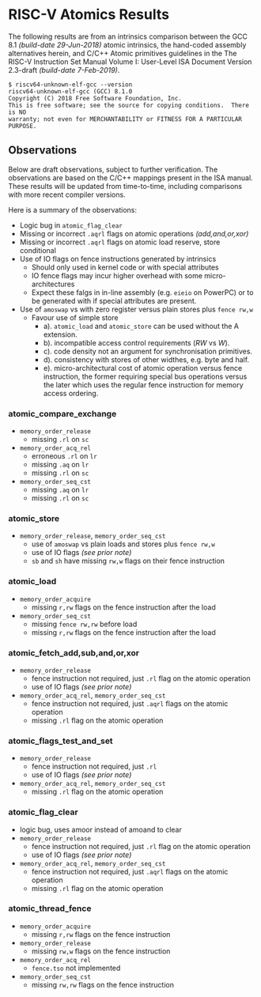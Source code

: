 # RISC-V Atomics Results

The following results are from an intrinsics comparison between the GCC 8.1
_(build-date 29-Jun-2018)_ atomic intrinsics, the hand-coded assembly
alternatives herein, and C/C++ Atomic primitives guidelines in the The
RISC-V Instruction Set Manual Volume I: User-Level ISA Document
Version 2.3-draft _(build-date 7-Feb-2019)_.

```
$ riscv64-unknown-elf-gcc --version
riscv64-unknown-elf-gcc (GCC) 8.1.0
Copyright (C) 2018 Free Software Foundation, Inc.
This is free software; see the source for copying conditions.  There is NO
warranty; not even for MERCHANTABILITY or FITNESS FOR A PARTICULAR PURPOSE.
```

## Observations

Below are draft observations, subject to further verification. The
observations are based on the C/C++ mappings present in the ISA manual.
These results will be updated from time-to-time, including comparisons
with more recent compiler versions.

Here is a summary of the observations:

- Logic bug in `atomic_flag_clear`
- Missing or incorrect `.aqrl` flags on atomic operations _(add,and,or,xor)_
- Missing or incorrect `.aqrl` flags on atomic load reserve, store conditional
- Use of IO flags on fence instructions generated by intrinsics
  - Should only used in kernel code or with special attributes
  - IO fence flags may incur higher overhead with some micro-architectures
  - Expect these falgs in in-line assembly (e.g. `eieio` on PowerPC)
    or to be generated with if special attributes are present.
- Use of `amoswap` vs with zero register versus plain stores plus `fence rw,w`
  - Favour use of simple store
    - a). `atomic_load` and `atomic_store` can be used without the A extension.
    - b). incompatible access control requirements (_RW_ vs _W_).
    - c). code density not an argument for synchronisation primitives.
    - d). consistency with stores of other widthes, e.g. byte and half.
    - e). micro-architectural cost of atomic operation versus fence instruction,
          the former requiring special bus operations versus the later which
          uses the regular fence instruction for memory access ordering.

### atomic_compare_exchange

- `memory_order_release`
  - missing `.rl` on `sc`
- `memory_order_acq_rel`
  - erroneous `.rl` on `lr`
  - missing `.aq` on `lr`
  - missing `.rl` on `sc`
- `memory_order_seq_cst`
  - missing `.aq` on `lr`
  - missing `.rl` on `sc`

### atomic_store

- `memory_order_release`, `memory_order_seq_cst`
  - use of `amoswap` vs plain loads and stores plus `fence rw,w`
  - use of IO flags _(see prior note)_
  - `sb` and `sh` have missing `rw,w` flags on their fence instruction

### atomic_load

- `memory_order_acquire`
  - missing `r,rw` flags on the fence instruction after the load
- `memory_order_seq_cst`
  - missing `fence rw,rw` before load
  - missing `r,rw` flags on the fence instruction after the load

### atomic_fetch_add,sub,and,or,xor

- `memory_order_release`
  - fence instruction not required, just `.rl` flag on the atomic operation
  - use of IO flags _(see prior note)_
- `memory_order_acq_rel`, `memory_order_seq_cst`
  - fence instruction not required, just `.aqrl` flags on the atomic operation
  - missing `.rl` flag on the atomic operation

### atomic_flags_test_and_set

- `memory_order_release`
  - fence instruction not required, just `.rl`
  - use of IO flags _(see prior note)_
- `memory_order_acq_rel`, `memory_order_seq_cst`
  - missing `.rl` flag on the atomic operation

### atomic_flag_clear

- logic bug, uses amoor instead of amoand to clear
- `memory_order_release`
  - fence instruction not required, just `.rl` flag on the atomic operation
  - use of IO flags _(see prior note)_
- `memory_order_acq_rel`, `memory_order_seq_cst`
  - fence instruction not required, just `.aqrl` flags on the atomic operation
  - missing `.rl` flag on the atomic operation

### atomic_thread_fence

- `memory_order_acquire`
  - missing `r,rw` flags on the fence instruction
- `memory_order_release`
  - missing `rw,w` flags on the fence instruction
- `memory_order_acq_rel`
  - `fence.tso` not implemented
- `memory_order_seq_cst`
  - missing `rw,rw` flags on the fence instruction
